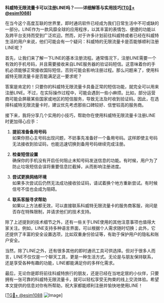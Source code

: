 **科威特无限流量卡可以注册LINE吗？——详细解答与实用技巧[[TG💪+ @esim1088](https://t.me/s/esim1088)]**

在当今这个高度互联的世界里，即时通讯软件已经成为我们日常生活中不可或缺的一部分。LINE作为一款风靡全球的应用程序，以其丰富的表情包、便捷的功能以及跨平台支持而受到广泛欢迎。然而，对于许多计划前往科威特或者已经在科威特生活的用户来说，他们可能会有一个疑问：科威特的无限流量卡是否能够顺利注册LINE呢？

首先，让我们来了解一下LINE的基本注册流程。通常情况下，注册LINE需要一个有效的手机号码，并且需要接收来自LINE服务器的验证码短信。这意味着你的手机必须能够正常接收国际短信，否则可能会影响注册过程。那么问题来了，使用科威特无限流量卡是否能满足这一要求呢？

答案是肯定的！只要你的科威特无限流量卡具备正常的短信功能，就完全可以用来注册LINE。不过，在实际操作过程中，可能会遇到一些小麻烦。比如，部分运营商可能会屏蔽某些国家或地区的短信服务，导致无法及时收到验证码。因此，在选择科威特无限流量卡时，建议优先考虑那些口碑较好、信誉较高的服务商。

接下来，我将分享几个实用的小技巧，帮助你在使用科威特无限流量卡注册LINE时更加得心应手：

1. **提前准备备用号码**  
   如果你担心主号码出现问题，不妨事先准备好一个备用号码。这样即使主号码无法接收到验证码，也能迅速切换到备用号码继续完成注册。

2. **检查短信设置**  
   确保你的手机没有开启任何阻止未知号码发送信息的功能。有时候，用户为了防止垃圾短信会误将重要信息拦截掉，从而影响注册进度。

3. **尝试更换网络环境**  
   如果多次尝试后仍然无法成功接收验证码，请试着换个地方重新尝试。有时候信号不佳也会成为阻碍。

4. **联系客服寻求帮助**  
   如果以上方法都无效，可以直接联系科威特无限流量卡的服务商客服，询问是否存在特殊限制，并请求他们的技术支持。

除了上述提到的技术细节之外，还有一些关于LINE使用的其他注意事项也值得大家关注。例如，LINE支持多种语言界面，可以根据个人需求随时切换；此外，它还提供了丰富的安全设置选项，比如双重身份验证等，有助于保护用户的隐私和账户安全。

当然，除了LINE之外，还有很多其他的即时通讯工具可供选择。但对于很多人而言，LINE不仅仅是一个聊天工具，更是一种生活方式。无论是与朋友保持联系，还是享受各种有趣的功能，LINE都能满足你的多样化需求。

最后，无论你是即将前往科威特旅行的朋友，还是已经在当地定居的小伙伴，只要拥有一张可靠的科威特无限流量卡，就可以轻松享受无拘束的线上交流体验。希望本文提供的信息对你有所帮助，祝大家都能顺利注册并愉快地使用LINE！

[[TG💪+ @esim1088](https://t.me/s/esim1088) ![Image](https://i.postimg.cc/4NQfJmqS/Snipaste-2025-05-13-00-14-12.png)]